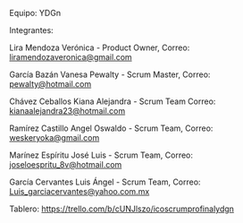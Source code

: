 Equipo: YDGn

Integrantes: 

Lira Mendoza Verónica - Product Owner, Correo: liramendozaveronica@gmail.com 

García Bazán Vanesa Pewalty - Scrum Master, Correo: pewalty@hotmail.com 

Chávez Ceballos Kiana Alejandra - Scrum Team Correo: kianaalejandra23@hotmail.com 

Ramírez Castillo Angel Oswaldo - Scrum Team, Correo: weskeryoka@gmail.com

Marínez Espíritu José Luis - Scrum Team, Correo: joseloespritu_8v@hotmail.com

García Cervantes Luis Ángel - Scrum Team, Correo: Luis_garciacervantes@yahoo.com.mx

Tablero: https://trello.com/b/cUNJlszo/icoscrumprofinalydgn
